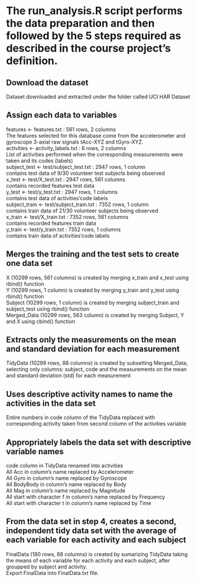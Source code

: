 # The run_analysis.R script performs the data preparation and then followed by the 5 steps required as described in the course project’s definition.

## Download the dataset
Dataset downloaded and extracted under the folder called UCI HAR Dataset

## Assign each data to variables
features <- features.txt : 561 rows, 2 columns  
The features selected for this database come from the accelerometer and gyroscope 3-axial raw signals tAcc-XYZ and tGyro-XYZ.  
activities <- activity_labels.txt : 6 rows, 2 columns   
List of activities performed when the corresponding measurements were taken and its codes (labels)  
subject_test <- test/subject_test.txt : 2947 rows, 1 column  
contains test data of 9/30 volunteer test subjects being observed  
x_test <- test/X_test.txt : 2947 rows, 561 columns  
contains recorded features test data  
y_test <- test/y_test.txt : 2947 rows, 1 columns  
contains test data of activities’code labels  
subject_train <- test/subject_train.txt : 7352 rows, 1 column  
contains train data of 21/30 volunteer subjects being observed  
x_train <- test/X_train.txt : 7352 rows, 561 columns  
contains recorded features train data  
y_train <- test/y_train.txt : 7352 rows, 1 columns  
contains train data of activities’code labels  

## Merges the training and the test sets to create one data set
X (10299 rows, 561 columns) is created by merging x_train and x_test using rbind() function  
Y (10299 rows, 1 column) is created by merging y_train and y_test using rbind() function  
Subject (10299 rows, 1 column) is created by merging subject_train and subject_test using rbind() function  
Merged_Data (10299 rows, 563 column) is created by merging Subject, Y and X using cbind() function  

## Extracts only the measurements on the mean and standard deviation for each measurement
TidyData (10299 rows, 88 columns) is created by subsetting Merged_Data, selecting only columns: subject, code and the measurements on the mean and standard deviation (std) for each measurement 

## Uses descriptive activity names to name the activities in the data set
Entire numbers in code column of the TidyData replaced with corresponding activity taken from second column of the activities variable  

## Appropriately labels the data set with descriptive variable names  
code column in TidyData renamed into activities  
All Acc in column’s name replaced by Accelerometer  
All Gyro in column’s name replaced by Gyroscope  
All BodyBody in column’s name replaced by Body  
All Mag in column’s name replaced by Magnitude  
All start with character f in column’s name replaced by Frequency  
All start with character t in column’s name replaced by Time  

## From the data set in step 4, creates a second, independent tidy data set with the average of each variable for each activity and each subject  
FinalData (180 rows, 88 columns) is created by sumarizing TidyData taking the means of each variable for each activity and each subject, after groupped by subject and activity.  
Export FinalData into FinalData.txt file.  
